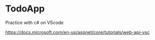 # TodoApp
Practice with c# on VScode 

https://docs.microsoft.com/en-us/aspnet/core/tutorials/web-api-vsc
